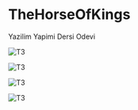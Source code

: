 # TheHorseOfKings
Yazilim Yapimi Dersi Odevi

![T3](http://drive.google.com/uc?export=view&id=1SkFFacNaFihbi-uLd8OqQ49AEPRxZoxQ)

![T3](http://drive.google.com/uc?export=view&id=1-vUkRqw48r1_lgO1Q-w4TXmMZ7NPXHf5)

![T3](http://drive.google.com/uc?export=view&id=1CljM6VPtcKsGQa1uvEKqdgXl0ULTf3Uo)

![T3](http://drive.google.com/uc?export=view&id=15dKqBesD5xCjiI0yCGS7oByWDt-3V9J0)
